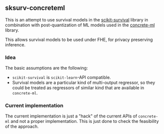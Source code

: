 ## sksurv-concreteml

This is an attempt to use survival models in the [scikit-survival](https://github.com/sebp/scikit-survival) library in combination with post-quantization of ML models used in the [concrete-ml](https://github.com/zama-ai/concrete-ml) library. 

This allows survival models to be used under FHE, for privacy preserving inference.

### Idea
The basic assumptions are the following:
- `scikit-survival` is `scikit-learn`-API compatible. 
- Survival models are a particular kind of multi-output regressor, so they could be treated as regressors of similar kind that are available in `concrete-ml`.


### Current implementation

The current implementation is just a "hack" of the current APIs of `concrete-ml` and not a proper implementation. This is just done to check the feasibility of the approach. 